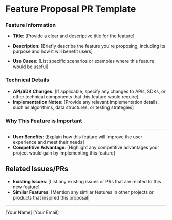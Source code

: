  **Feature Proposal PR Template**
=====================================



### Feature Information

* **Title**: [Provide a clear and descriptive title for the feature]

* **Description**: [Briefly describe the feature you're proposing, including its purpose and how it will benefit users]

* **Use Cases**: [List specific scenarios or examples where this feature would be useful]



### Technical Details

* **API/SDK Changes**: [If applicable, specify any changes to APIs, SDKs, or other technical components that this feature would require]  
* **Implementation Notes**: [Provide any relevant implementation details, such as algorithms, data structures, or testing strategies]   

### Why This Feature is Important
---------------------------------


* **User Benefits**: [Explain how this feature will improve the user experience and meet their needs]
* **Competitive Advantage**: [Highlight any competitive advantages your project would gain by implementing this feature]

Related Issues/PRs
-------------------------

* **Existing Issues**: [List any existing issues or PRs that are 
related to this new feature]
* **Similar Features**: [Mention any similar features in other projects
or products that inspired this proposal]

---

[Your Name] [Your Email]
